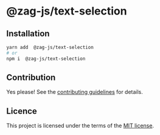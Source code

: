 # @zag-js/text-selection

## Installation

```sh
yarn add  @zag-js/text-selection
# or
npm i  @zag-js/text-selection
```

## Contribution

Yes please! See the [contributing guidelines](https://github.com/chakra-ui/zag/blob/main/CONTRIBUTING.md) for details.

## Licence

This project is licensed under the terms of the [MIT license](https://github.com/chakra-ui/zag/blob/main/LICENSE).
